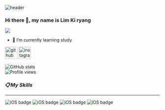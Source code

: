 ![header](https://capsule-render.vercel.app/api?type=waving&color=gradient&height=250&section=header&text=👋HELLO👋&fontSize=70&fontAlignY=50&animation=twinkling)

<!--
**LKR1234/LKR1234** is a ✨ _special_ ✨ repository because its `README.md` (this file) appears on your GitHub profile.

Here are some ideas to get you started:

- 🔭 I’m currently working on ...
- 🌱 I’m currently learning ...
- 👯 I’m looking to collaborate on ...
- 🤔 I’m looking for help with ...
- 💬 Ask me about ...
- 📫 How to reach me: ...
- 😄 Pronouns: ...
- ⚡ Fun fact: ...
-->





### Hi there 👋, my name is Lim Ki ryang
![](https://arturssmirnovs.github.io/github-profile-readme-generator/images/banner.png)





- 🌱 I’m currently learning study 


[<img src='https://cdn.jsdelivr.net/npm/simple-icons@3.0.1/icons/github.svg' alt='github' height='40'>](https://github.com/LKR1234) 
 [<img src='https://cdn.jsdelivr.net/npm/simple-icons@3.0.1/icons/instagram.svg' alt='instagram' height='40'>](https://www.instagram.com/lkrying/)  


![GitHub stats](https://github-readme-stats.vercel.app/api?username=LKR1234&show_icons=true)  
![Profile views](https://gpvc.arturio.dev/LKR1234)  
### :clipboard:*My Skills*
----------------------------------------
![iOS badge](https://img.shields.io/badge/-AutoCAD-green)   ![iOS badge](https://img.shields.io/badge/-Teaching1-yellowgreen)  ![iOS badge](https://img.shields.io/badge/-C%20%20%20-orange)   ![iOS badge](https://img.shields.io/badge/-C%2B%2B%20%20-red)
    
